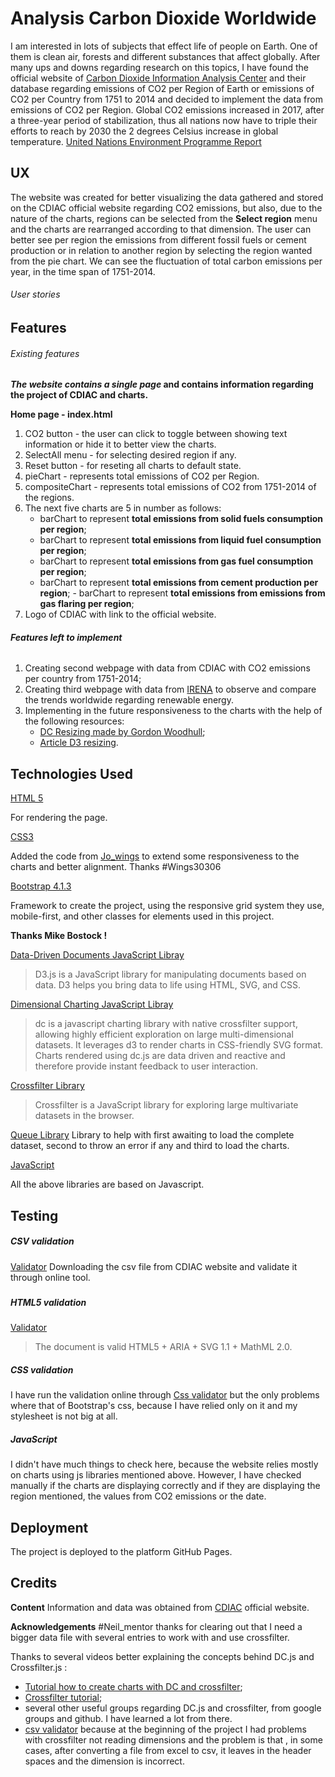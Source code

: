 # Analysis Carbon Dioxide Worldwide

I am interested in lots of subjects that effect life of people on Earth. One of them is
clean air, forests and different substances that affect globally. After many ups and downs 
regarding research on this topics, I have found the official website of [Carbon Dioxide Information Analysis Center](https://cdiac.ess-dive.lbl.gov/) 
and their database regarding emissions of CO2 per Region of Earth or emissions of CO2 per Country from 1751 to 2014 and decided to implement the data 
from emissions of CO2 per Region.
Global CO2 emissions increased in 2017, after a three-year period of stabilization, thus all nations now have to triple their efforts
to reach by 2030 the 2 degrees Celsius increase in global temperature. [United Nations Environment Programme Report](https://www.unenvironment.org/news-and-stories/press-release/nations-must-triple-efforts-reach-2degc-target-concludes-annual?fbclid=IwAR1ZzXmW5BlLBlMgc0KhSmtd0xknE-v_39UGL8QMYSRVMB2NzcuIUFAE2NQ)
## UX

The website was created for better visualizing the data gathered and stored on the CDIAC official website regarding CO2 emissions, but also, due to the nature of the charts,
regions can be selected from the **Select region** menu and the charts are rearranged according to that dimension.
The user can better see per region the emissions from different fossil fuels or cement production or in relation to another region by selecting the region wanted from the pie chart.
We can see the fluctuation of total carbon emissions per year, in the time span of 1751-2014.

###### User stories



## Features

###### Existing features
**_The website contains a single page_ and contains information regarding the project of CDIAC and charts.**

 **Home page - index.html**
   1. CO2 button - the user can click to toggle between showing text information or hide it to better view the charts.
   2. SelectAll menu - for selecting desired region if any.  
   3. Reset button - for reseting all charts to default state.
   4. pieChart - represents total emissions of CO2 per Region.
   5. compositeChart - represents total emissions of CO2 from 1751-2014 of the regions.
   6. The next five charts are 5 in number as follows:
      - barChart to represent **total emissions from solid fuels consumption per region**;
       - barChart to represent **total emissions from liquid fuel consumption per region**;
        - barChart to represent **total emissions from gas fuel consumption per region**;
         - barChart to represent **total emissions from cement production per region**;
          - barChart to represent **total emissions from emissions from gas flaring per region**;
   7. Logo of CDIAC with link to the official website.
###### **_Features left to implement_**

  1. Creating second webpage with data from CDIAC with CO2 emissions per country from 1751-2014;
  2. Creating third webpage with data from [IRENA](https://www.irena.org/) to observe and compare the trends worldwide regarding renewable energy.
  3. Implementing in the future responsiveness to the charts with the help of the following resources:
     - [DC Resizing made by Gordon Woodhull](https://dc-js.github.io/dc.js/resizing/);
     - [Article D3 resizing](https://blog.webkid.io/responsive-chart-usability-d3/).
## Technologies Used

 [HTML 5](https://www.w3schools.com/html/html5_intro.asp) 
 
 For rendering the page.
 
 [CSS3](https://www.w3schools.com/css/default.asp)
 
 Added the code from [Jo_wings](https://github.com/Wings30306/my_library) to extend some
 responsiveness to the charts and better alignment. Thanks #Wings30306
 
 [Bootstrap 4.1.3](https://getbootstrap.com/) 
 
 Framework to create the project, using the responsive grid system they use, mobile-first, and
 other classes for elements used in this project.
 
 **Thanks Mike Bostock !**
 
 [Data-Driven Documents JavaScript Libray](https://d3js.org/)
 > D3.js is a JavaScript library for manipulating documents based on data. D3 helps you bring data to life using HTML, SVG, and CSS. 
 
 [Dimensional Charting JavaScript Libray](https://dc-js.github.io/dc.js/)
 > dc is a javascript charting library with native crossfilter support, allowing highly efficient exploration on large multi-dimensional datasets. It leverages d3 to render charts in CSS-friendly SVG format. Charts rendered using dc.js are data driven and reactive and therefore provide instant feedback to user interaction.

[Crossfilter Library](http://square.github.io/crossfilter/)
> Crossfilter is a JavaScript library for exploring large multivariate datasets in the browser.

[Queue Library](https://github.com/d3/d3-queue)
 Library to help with first awaiting to load the complete dataset, second to throw an error if any and third to load the charts.


 [JavaScript](https://getbootstrap.com/docs/4.1/getting-started/javascript/)
 
 All the above libraries are based on Javascript.
 
 ## Testing
 ##### CSV validation
 [Validator](https://csvlint.io/)
 Downloading the csv file from CDIAC website and validate it through online tool.
 
 #####
 
 ##### HTML5 validation
 [Validator](https://html5.validator.nu/)
 > The document is valid HTML5 + ARIA + SVG 1.1 + MathML 2.0.
 
 ##### CSS validation
 
 I have run the validation online through [Css validator](https://jigsaw.w3.org/css-validator/https://jigsaw.w3.org/css-validator/) but the only problems where that of Bootstrap's css, because I have relied only on it
 and my stylesheet is not big at all.
 
 ##### JavaScript
 
 I didn't have much things to check here, because the website relies mostly on charts using js libraries mentioned above. However, I have checked manually if the charts are displaying correctly and if they are displaying 
 the region mentioned, the values from CO2 emissions or the date.
 
 
 ## Deployment
 
 The project is deployed to the platform GitHub Pages.

 ## Credits
 
 **Content**
  Information and data was obtained from [CDIAC](https://cdiac.ess-dive.lbl.gov/) official website.
  
  
  
  **Acknowledgements**
 #Neil_mentor thanks for clearing out that I need a bigger data file with several entries to work with and use crossfilter.
 
 Thanks to several videos better explaining the concepts  behind DC.js and Crossfilter.js :
 - [Tutorial how to create charts with DC and crossfilter](https://www.youtube.com/watch?v=8TBh5ghRZrI&t=464s);
 - [Crossfilter tutorial](https://www.youtube.com/watch?v=86XVqKwpqpw);
 - several other useful groups regarding DC.js and crossfilter, from google groups and github. I have learned a lot from there.
 - [csv validator](https://csvlint.io/) because at the beginning of the project I had problems with crossfilter not reading dimensions and the problem is that , in some cases, after converting a file
 from excel to csv, it leaves in the header spaces and the dimension is incorrect.
  


